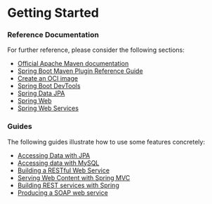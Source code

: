 # Getting Started

### Reference Documentation
For further reference, please consider the following sections:

* [Official Apache Maven documentation](https://maven.apache.org/guides/index.html)
* [Spring Boot Maven Plugin Reference Guide](https://docs.spring.io/spring-boot/docs/2.7.3/maven-plugin/reference/html/)
* [Create an OCI image](https://docs.spring.io/spring-boot/docs/2.7.3/maven-plugin/reference/html/#build-image)
* [Spring Boot DevTools](https://docs.spring.io/spring-boot/docs/2.7.3/reference/htmlsingle/#using.devtools)
* [Spring Data JPA](https://docs.spring.io/spring-boot/docs/2.7.3/reference/htmlsingle/#data.sql.jpa-and-spring-data)
* [Spring Web](https://docs.spring.io/spring-boot/docs/2.7.3/reference/htmlsingle/#web)
* [Spring Web Services](https://docs.spring.io/spring-boot/docs/2.7.3/reference/htmlsingle/#io.webservices)

### Guides
The following guides illustrate how to use some features concretely:

* [Accessing Data with JPA](https://spring.io/guides/gs/accessing-data-jpa/)
* [Accessing data with MySQL](https://spring.io/guides/gs/accessing-data-mysql/)
* [Building a RESTful Web Service](https://spring.io/guides/gs/rest-service/)
* [Serving Web Content with Spring MVC](https://spring.io/guides/gs/serving-web-content/)
* [Building REST services with Spring](https://spring.io/guides/tutorials/rest/)
* [Producing a SOAP web service](https://spring.io/guides/gs/producing-web-service/)

